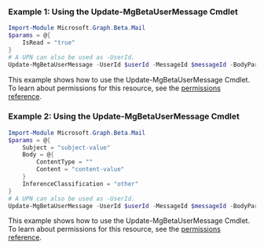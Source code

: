 ### Example 1: Using the Update-MgBetaUserMessage Cmdlet
```powershell
Import-Module Microsoft.Graph.Beta.Mail
$params = @{
	IsRead = "true"
}
# A UPN can also be used as -UserId.
Update-MgBetaUserMessage -UserId $userId -MessageId $messageId -BodyParameter $params
```
This example shows how to use the Update-MgBetaUserMessage Cmdlet.
To learn about permissions for this resource, see the [permissions reference](/graph/permissions-reference).
### Example 2: Using the Update-MgBetaUserMessage Cmdlet
```powershell
Import-Module Microsoft.Graph.Beta.Mail
$params = @{
	Subject = "subject-value"
	Body = @{
		ContentType = ""
		Content = "content-value"
	}
	InferenceClassification = "other"
}
# A UPN can also be used as -UserId.
Update-MgBetaUserMessage -UserId $userId -MessageId $messageId -BodyParameter $params
```
This example shows how to use the Update-MgBetaUserMessage Cmdlet.
To learn about permissions for this resource, see the [permissions reference](/graph/permissions-reference).
